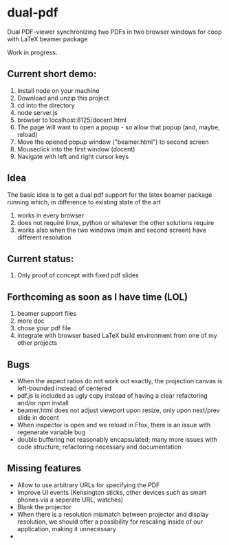 # dual-pdf
Dual PDF-viewer synchronizing two PDFs in two browser windows for coop with LaTeX beamer package

Work in progress.

## Current short demo:
1. Install node on your machine
2. Download and unzip this project
3. cd into the directory
4. node server.js
5. browser to localhost:8125/docent.html
6. The page will want to open a popup - so allow that popup (and, maybe, reload)
7. Move the opened popup window ("beamer.html") to second screen
8. Mouseclick into the first window (docent)
9. Navigate with left and right cursor keys

## Idea
The basic idea is to get a dual pdf support for the latex beamer package running which, in difference to existing state of the art
1. works in every browser
2. does not require linux, python or whatever the other solutions require
3. works also when the two windows (main and second screen) have different resolution

## Current status:
1. Only proof of concept with fixed pdf slides

## Forthcoming as soon as I have time (LOL)
1. beamer support files
2. more doc
3. chose your pdf file
4. integrate with browser based LaTeX build environment from one of my other projects

## Bugs
* When the aspect ratios do not work out exactly, the projection canvas is left-bounded instead of centered
* pdf.js is included as ugly copy instead of having a clear refactoring and/or npm install
* beamer.html does not adjust viewport upon resize, only upon next/prev slide in docent
* When inspector is open and we reload in Ffox, there is an issue with regenerate variable bug
* double buffering not reasonably encapsulated; many more issues with code structure; refactoring necessary and documentation

## Missing features
* Allow to use arbitrary URLs for specifying the PDF
* Improve UI events (Kensington sticks, other devices such as smart phones via a seperate URL, watches)
* Blank the projector
* When there is a resolution mismatch between projector and display resolution, we should offer a possibility for rescaling inside of our application, making it unnecessary
* 
